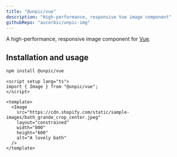 ```yaml
---
title: "@unpic/vue"
description: "High-performance, responsive Vue image component"
githubRepo: "ascorbic/unpic-img"
---
```


A high-performance, responsive image component for [Vue](https://vuejs.org/).

## Installation and usage

```bash
npm install @unpic/vue
```

```vue
<script setup lang="ts">
import { Image } from "@unpic/vue";
</script>

<template>
  <Image
    src="https://cdn.shopify.com/static/sample-images/bath_grande_crop_center.jpeg"
    layout="constrained"
    width="800"
    height="600"
    alt="A lovely bath"
  />
</template>
```
